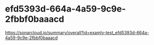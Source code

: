 # efd5393d-664a-4a59-9c9e-2fbbf0baaacd
https://sonarcloud.io/summary/overall?id=examly-test_efd5393d-664a-4a59-9c9e-2fbbf0baaacd

